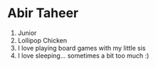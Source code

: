 # Abir Taheer

1. Junior
2. Lollipop Chicken
3. I love playing board games with my little sis
4. I love sleeping... sometimes a bit too much :)
